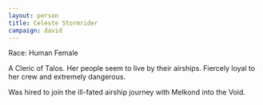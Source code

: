 ```yaml
---
layout: person
title: Celeste Stormrider
campaign: david
---
```


Race: Human Female

A Cleric of Talos. Her people seem to live by their airships. Fiercely loyal to her crew and extremely dangerous.

Was hired to join the ill-fated airship journey with Melkond into the Void.